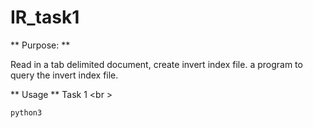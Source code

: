 # IR_task1

** Purpose: **  

Read in a tab delimited document, create invert index file. a program to query the invert index file. 

** Usage ** 
Task 1 <br \> 

```
python3 
```
